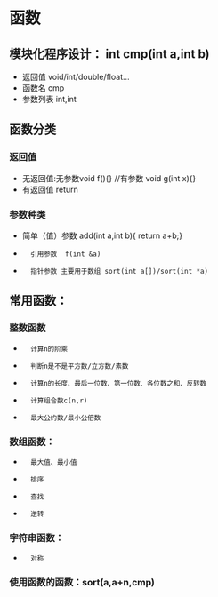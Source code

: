 # 函数
## 	模块化程序设计： int cmp(int a,int b)
- 	返回值 void/int/double/float…
-	函数名 cmp
-	参数列表 int,int
## 	函数分类
### 返回值
-	无返回值:无参数void f(){} //有参数 void g(int x){}  
-	有返回值 return
### 	参数种类
-	 简单（值）参数 add(int a,int b){  return a+b;}
-		引用参数  f(int &a)
-		指针参数 主要用于数组 sort(int a[])/sort(int *a)
## 	常用函数：
### 整数函数
-		计算n的阶乘
-		判断n是不是平方数/立方数/素数
-		计算n的长度、最后一位数、第一位数、各位数之和、反转数
-		计算组合数c(n,r)
-		最大公约数/最小公倍数


###  数组函数：
-		最大值、最小值
-		排序
-		查找
-		逆转

### 字符串函数：
-		对称

###  使用函数的函数：sort(a,a+n,cmp)
